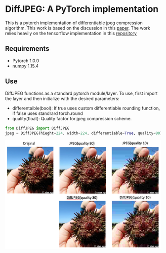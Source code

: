 # DiffJPEG: A PyTorch implementation

This is a pytorch implementation of differentiable jpeg compression algorithm.  This work is based on the discussion in this [paper](https://machine-learning-and-security.github.io/papers/mlsec17_paper_54.pdf).  The work relies heavily on the tensorflow implementation in this [repository](https://github.com/rshin/differentiable-jpeg)

## Requirements
- Pytorch 1.0.0
- numpy 1.15.4

## Use

DiffJPEG functions as a standard pytorch module/layer.  To use, first import the layer and then initialize with the desired parameters:
- differentaible(bool): If true uses custom differentiable rounding function, if false uses standrard torch.round
- quality(float): Quality factor for jpeg compression scheme.

``` python
from DiffJPEG import DiffJPEG
jpeg = DiffJPEG(hieght=224, width=224, differentiable=True, quality=80)
```

![image](diffjpeg.png)
